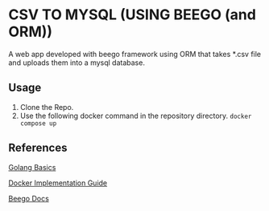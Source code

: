 # CSV TO MYSQL (USING BEEGO (and ORM))
A web app developed with beego framework using ORM that takes *.csv file and uploads them into a mysql database.

## Usage
1. Clone the Repo.
2. Use the following docker command in the repository directory.
    `docker compose up`

## References
[Golang Basics](https://www.w3adda.com/golang-tutorial)

[Docker Implementation Guide](https://semaphoreci.com/community/tutorials/how-to-deploy-a-go-web-application-with-docker) 

[Beego Docs](https://beego.me/docs/intro/)
